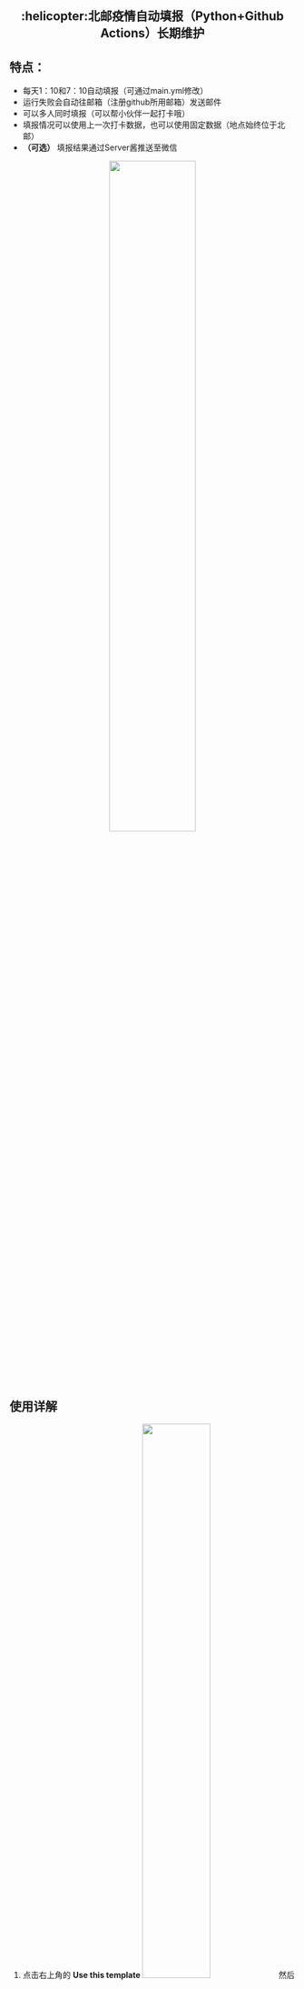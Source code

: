 <h2 align="center">:helicopter:北邮疫情自动填报（Python+Github Actions）长期维护</h2>


## 特点：

- 每天1：10和7：10自动填报（可通过main.yml修改）
- 运行失败会自动往邮箱（注册github所用邮箱）发送邮件
- 可以多人同时填报（可以帮小伙伴一起打卡哦）
- 填报情况可以使用上一次打卡数据，也可以使用固定数据（地点始终位于北邮）
- **（可选）** 填报结果通过Server酱推送至微信
  ​

<div align="center">
<img src='img/0.png' width=55%/>
</div>




## 使用详解

1. 点击右上角的 **Use this template** <img src="img/2.png" width="50%">然后给仓库随便起一个名字，点击 **Create repository from template**
2. 点击 **Settings** ，进入 **Secrets** 页面，点击右上角的 **New repository secret**，流程如下图所示
<div align="center">
<img src="img/3.png" width="90%">
</div>

3. 一共有**两**个secret，第一个Name填**USERS**，Value按照如下格式填写：

```python
[
    (学号:str,密码:str,用户名:str,0 or 1),
    (学号:str,密码:str,用户名:str,0 or 1),
    (学号:str,密码:str,用户名:str,0 or 1),
    ... 如果还有则继续往后面加
]
```

相当于**列表**里面有很多**元组**，每个元组代表一个用户，可以有任意多个。每个元组有**四个元素**，前两个分别为**学号**和**密码**，字符串格式（可自行通过 [https://app.bupt.edu.cn/ncov/wap/default/index](https://app.bupt.edu.cn/ncov/wap/default/index) 登陆验证账号密码正确性，密码一般为身份证后8位），第三个为**用户名**（随便填，用于控制台与Server显示），第四个为是否用上一次打卡数据，**0或者1**，0代表使用上一次打卡数据（某一次自己在脚本运行前打卡之后都采用这次打卡数据），1代表使用固定数据（固定数据的地点始终位于北邮），以下是一个样例：

<div align="center">
	<img src="img/4.png" width="55%">
</div>


4. 第二个secret的Name填写**SERVER_KEY**，如果不配置Server酱微信推送，那么Value里填写**0**即可，如果想配置的话看下一点
5. **（可选）** Value填写Server酱的SendKey（在这里查看 [https://sct.ftqq.com/sendkey](https://sct.ftqq.com/sendkey)），在此之前需要微信注册企业号，并加入Server酱内部应用，具体流程见 [https://sct.ftqq.com/forward](https://sct.ftqq.com/forward)，看起来比较多，但也不是很麻烦，一步步照做即可

最后Actions secrets效果：

<div align="center">
<img src="img/5.png" width="100%">
</div>

6. 点击上方**Actions**按钮：

<img src="img/6.png" width="100%">

点击左侧的**BUPT ncov auto-report Python**,再点击右侧的**Run workflow**,如下图所示：

<div align="center">
<img src="img/7.png" width="100%">
</div>

点击这个workflow，然后再次点进去jobs查看执行情况

<div align="center">
<img src="img/8.png" >
</div>

7. 如果准确按照上述步骤执行，你应该会看到类似的如下输出：

<div align="center">
<img src="img/9.png" width="95%">
</div>


**恭喜你，你还有你的小伙伴不用为被催打卡而烦恼了~**


## 参数更改：
### 更改每日打卡时间
在 .github/workflows/main.yml 中来设置每天运行的时间：
```python
on:
  schedule:
    - cron: "*/10 16,23 * * *"
```
cron里的"10 16,23 * * \*"代表 at every 10th minute past hour 16 and 23，然而这是UTC，北京时间为UTC+8，代表1点与7点之后每隔10分钟
[https://crontab.guru/#*/10_16,23_*_*_*](https://crontab.guru/#*/10_16,23_*_*_*) 用这个网站来选取你想要的时间
### 更改打卡的固定数据
在 [https://app.bupt.edu.cn/ncov/wap/default/index](https://app.bupt.edu.cn/ncov/wap/default/index) 进行填报，全部填完后最后不要提交，f12打开控制台，在Console页面下输入代码vm.info回车得到填报数据，替换掉 constant.py 里的INFO变量

## Credit
参考了[ipid/bupt-ncov-report](https://github.com/ipid/bupt-ncov-report) 与 [imtsuki/bupt-ncov-report-action](https://github.com/imtsuki/bupt-ncov-report-action), 十分感谢

## License
MIT © [zzp-seeker](https://github.com/zzp-seeker)



